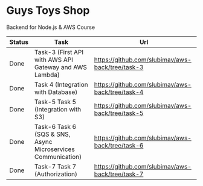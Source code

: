 # Guys Toys Shop
Backend for Node.js &amp; AWS Course

Status | Task | Url
-----|-----|--------
Done | Task-3 (First API with AWS API Gateway and AWS Lambda) | https://github.com/slubimav/aws-back/tree/task-3
Done | Task 4 (Integration with Database) | https://github.com/slubimav/aws-back/tree/task-4
Done | Task-5 Task 5 (Integration with S3) | https://github.com/slubimav/aws-back/tree/task-5
Done | Task-6 Task 6 (SQS & SNS, Async Microservices Communication) | https://github.com/slubimav/aws-back/tree/task-6
Done | Task-7 Task 7 (Authorization) | https://github.com/slubimav/aws-back/tree/task-7
